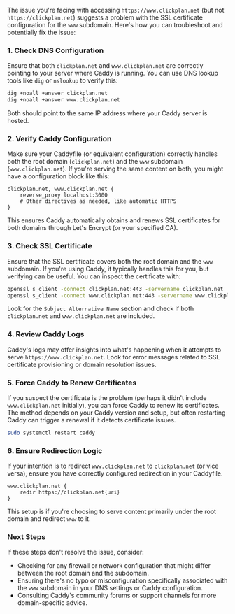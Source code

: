 The issue you're facing with accessing `https://www.clickplan.net` (but not `https://clickplan.net`) suggests a problem with the SSL certificate configuration for the `www` subdomain. Here's how you can troubleshoot and potentially fix the issue:

### 1. Check DNS Configuration

Ensure that both `clickplan.net` and `www.clickplan.net` are correctly pointing to your server where Caddy is running. You can use DNS lookup tools like `dig` or `nslookup` to verify this:

```bash
dig +noall +answer clickplan.net
dig +noall +answer www.clickplan.net
```

Both should point to the same IP address where your Caddy server is hosted.

### 2. Verify Caddy Configuration

Make sure your Caddyfile (or equivalent configuration) correctly handles both the root domain (`clickplan.net`) and the `www` subdomain (`www.clickplan.net`). If you're serving the same content on both, you might have a configuration block like this:

```caddy
clickplan.net, www.clickplan.net {
    reverse_proxy localhost:3000
    # Other directives as needed, like automatic HTTPS
}
```

This ensures Caddy automatically obtains and renews SSL certificates for both domains through Let's Encrypt (or your specified CA).

### 3. Check SSL Certificate

Ensure that the SSL certificate covers both the root domain and the `www` subdomain. If you're using Caddy, it typically handles this for you, but verifying can be useful. You can inspect the certificate with:

```bash
openssl s_client -connect clickplan.net:443 -servername clickplan.net | openssl x509 -noout -text
openssl s_client -connect www.clickplan.net:443 -servername www.clickplan.net | openssl x509 -noout -text
```

Look for the `Subject Alternative Name` section and check if both `clickplan.net` and `www.clickplan.net` are included.

### 4. Review Caddy Logs

Caddy's logs may offer insights into what's happening when it attempts to serve `https://www.clickplan.net`. Look for error messages related to SSL certificate provisioning or domain resolution issues.

### 5. Force Caddy to Renew Certificates

If you suspect the certificate is the problem (perhaps it didn't include `www.clickplan.net` initially), you can force Caddy to renew its certificates. The method depends on your Caddy version and setup, but often restarting Caddy can trigger a renewal if it detects certificate issues.

```bash
sudo systemctl restart caddy
```

### 6. Ensure Redirection Logic

If your intention is to redirect `www.clickplan.net` to `clickplan.net` (or vice versa), ensure you have correctly configured redirection in your Caddyfile.

```caddy
www.clickplan.net {
    redir https://clickplan.net{uri}
}
```

This setup is if you're choosing to serve content primarily under the root domain and redirect `www` to it.

### Next Steps

If these steps don't resolve the issue, consider:

- Checking for any firewall or network configuration that might differ between the root domain and the subdomain.
- Ensuring there's no typo or misconfiguration specifically associated with the `www` subdomain in your DNS settings or Caddy configuration.
- Consulting Caddy's community forums or support channels for more domain-specific advice.
